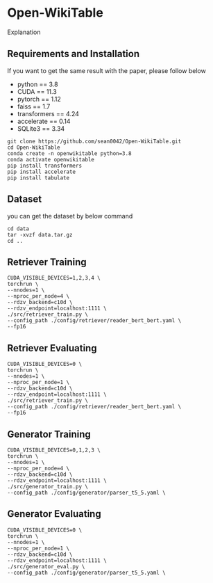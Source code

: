 # Open-WikiTable

Explanation

## Requirements and Installation
If you want to get the same result with the paper, please follow below 


- python == 3.8
- CUDA == 11.3
- pytorch == 1.12
- faiss == 1.7
- transformers == 4.24
- accelerate == 0.14
- SQLite3 == 3.34

```
git clone https://github.com/sean0042/Open-WikiTable.git
cd Open-WikiTable
conda create -n openwikitable python=3.8
conda activate openwikitable
pip install transformers
pip install accelerate
pip install tabulate
```

## Dataset
you can get the dataset by below command
```
cd data
tar -xvzf data.tar.gz
cd ..

```

## Retriever Training
```
CUDA_VISIBLE_DEVICES=1,2,3,4 \
torchrun \
--nnodes=1 \
--nproc_per_node=4 \
--rdzv_backend=c10d \
--rdzv_endpoint=localhost:1111 \
./src/retriever_train.py \
--config_path ./config/retriever/reader_bert_bert.yaml \
--fp16
```

## Retriever Evaluating
```
CUDA_VISIBLE_DEVICES=0 \
torchrun \
--nnodes=1 \
--nproc_per_node=1 \
--rdzv_backend=c10d \
--rdzv_endpoint=localhost:1111 \
./src/retriever_train.py \
--config_path ./config/retriever/reader_bert_bert.yaml \
--fp16
```

## Generator Training
```
CUDA_VISIBLE_DEVICES=0,1,2,3 \
torchrun \
--nnodes=1 \
--nproc_per_node=4 \
--rdzv_backend=c10d \
--rdzv_endpoint=localhost:1111 \
./src/generator_train.py \
--config_path ./config/generator/parser_t5_5.yaml \
```

## Generator Evaluating
```
CUDA_VISIBLE_DEVICES=0 \
torchrun \
--nnodes=1 \
--nproc_per_node=1 \
--rdzv_backend=c10d \
--rdzv_endpoint=localhost:1111 \
./src/generator_eval.py \
--config_path ./config/generator/parser_t5_5.yaml \
```